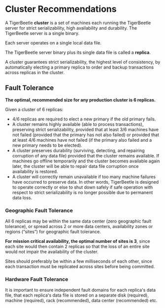 # Cluster Recommendations

A TigerBeetle **cluster** is a set of machines each running the TigerBeetle server for strict
serializability, high availability and durability. The TigerBeetle server is a single binary.

Each server operates on a single local data file.

The TigerBeetle server binary plus its single data file is called a **replica**.

A cluster guarantees strict serializability, the highest level of consistency, by automatically
electing a primary replica to order and backup transactions across replicas in the cluster.

## Fault Tolerance

**The optimal, recommended size for any production cluster is 6 replicas.**

Given a cluster of 6 replicas:

- 4/6 replicas are required to elect a new primary if the old primary fails.
- A cluster remains highly available (able to process transactions), preserving strict
  serializability, provided that at least 3/6 machines have not failed (provided that the primary
  has not also failed) or provided that at least 4/6 machines have not failed (if the primary also
  failed and a new primary needs to be elected).
- A cluster preserves durability (surviving, detecting, and repairing corruption of any data file)
  provided that the cluster remains available. If machines go offline temporarily and the cluster
  becomes available again later, the cluster will be able to repair data file corruption once
  availability is restored.
- A cluster will correctly remain unavailable if too many machine failures have occurred to preserve
  data. In other words, TigerBeetle is designed to operate correctly or else to shut down safely if
  safe operation with respect to strict serializability is no longer possible due to permanent data
  loss.

### Geographic Fault Tolerance

All 6 replicas may be within the same data center (zero geographic fault tolerance), or spread
across 2 or more data centers, availability zones or regions (“sites”) for geographic fault
tolerance.

**For mission critical availability, the optimal number of sites is 3**, since each site would then
contain 2 replicas so that the loss of an entire site would not impair the availability of the
cluster.

Sites should preferably be within a few milliseconds of each other, since each transaction must be
replicated across sites before being committed.

### Hardware Fault Tolerance

It is important to ensure independent fault domains for each replica's data file, that each
replica's data file is stored on a separate disk (required), machine (required), rack (recommended),
data center (recommended) etc.
